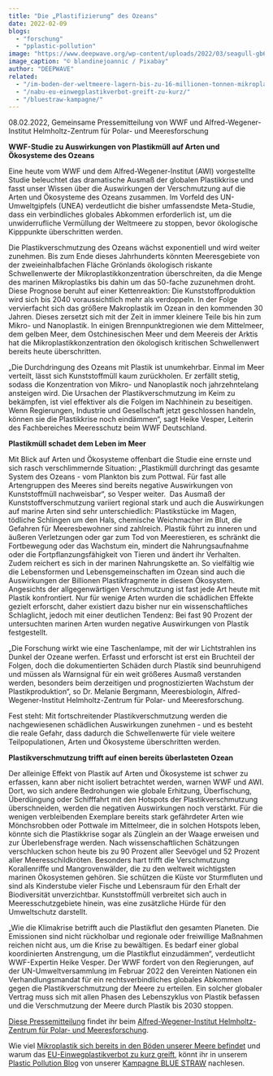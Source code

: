 ```yaml
---
title: "Die „Plastifizierung“ des Ozeans"
date: 2022-02-09
blogs: 
  - "forschung"
  - "pplastic-pollution"
image: "https://www.deepwave.org/wp-content/uploads/2022/03/seagull-gb6dc6ccd1_1920.jpg"
image_caption: "© blandinejoannic / Pixabay"
author: "DEEPWAVE"
related: 
  - "/im-boden-der-weltmeere-lagern-bis-zu-16-millionen-tonnen-mikroplastik/"
  - "/nabu-eu-einwegplastikverbot-greift-zu-kurz/"
  - "/bluestraw-kampagne/"
---
```


08.02.2022, Gemeinsame Pressemitteilung von WWF und Alfred-Wegener-Institut Helmholtz-Zentrum für Polar- und Meeresforschung

**WWF-Studie zu Auswirkungen von Plastikmüll auf Arten und Ökosysteme des Ozeans**

Eine heute vom WWF und dem Alfred-Wegener-Institut (AWI) vorgestellte Studie beleuchtet das dramatische Ausmaß der globalen Plastikkrise und fasst unser Wissen über die Auswirkungen der Verschmutzung auf die Arten und Ökosysteme des Ozeans zusammen. Im Vorfeld des UN-Umweltgipfels (UNEA) verdeutlicht die bisher umfassendste Meta-Studie, dass ein verbindliches globales Abkommen erforderlich ist, um die unwiderrufliche Vermüllung der Weltmeere zu stoppen, bevor ökologische Kipppunkte überschritten werden.

Die Plastikverschmutzung des Ozeans wächst exponentiell und wird weiter zunehmen. Bis zum Ende dieses Jahrhunderts könnten Meeresgebiete von der zweieinhalbfachen Fläche Grönlands ökologisch riskante Schwellenwerte der Mikroplastikkonzentration überschreiten, da die Menge des marinen Mikroplastiks bis dahin um das 50-fache zuzunehmen droht. Diese Prognose beruht auf einer Kettenreaktion: Die Kunststoffproduktion wird sich bis 2040 voraussichtlich mehr als verdoppeln. In der Folge vervierfacht sich das größere Makroplastik im Ozean in den kommenden 30 Jahren. Dieses zersetzt sich mit der Zeit in immer kleinere Teile bis hin zum Mikro- und Nanoplastik. In einigen Brennpunktregionen wie dem Mittelmeer, dem gelben Meer, dem Ostchinesischen Meer und dem Meereis der Arktis hat die Mikroplastikkonzentration den ökologisch kritischen Schwellenwert bereits heute überschritten.

„Die Durchdringung des Ozeans mit Plastik ist unumkehrbar. Einmal im Meer verteilt, lässt sich Kunststoffmüll kaum zurückholen. Er zerfällt stetig, sodass die Konzentration von Mikro- und Nanoplastik noch jahrzehntelang ansteigen wird. Die Ursachen der Plastikverschmutzung im Keim zu bekämpfen, ist viel effektiver als die Folgen im Nachhinein zu beseitigen. Wenn Regierungen, Industrie und Gesellschaft jetzt geschlossen handeln, können sie die Plastikkrise noch eindämmen“, sagt Heike Vesper, Leiterin des Fachbereiches Meeresschutz beim WWF Deutschland.

**Plastikmüll schadet dem Leben im Meer**

Mit Blick auf Arten und Ökosysteme offenbart die Studie eine ernste und sich rasch verschlimmernde Situation: „Plastikmüll durchringt das gesamte System des Ozeans - vom Plankton bis zum Pottwal. Für fast alle Artengruppen des Meeres sind bereits negative Auswirkungen von Kunststoffmüll nachweisbar“, so Vesper weiter.  Das Ausmaß der Kunststoffverschmutzung variiert regional stark und auch die Auswirkungen auf marine Arten sind sehr unterschiedlich: Plastikstücke im Magen, tödliche Schlingen um den Hals, chemische Weichmacher im Blut, die Gefahren für Meeresbewohner sind zahlreich. Plastik führt zu inneren und äußeren Verletzungen oder gar zum Tod von Meerestieren, es schränkt die Fortbewegung oder das Wachstum ein, mindert die Nahrungsaufnahme oder die Fortpflanzungsfähigkeit von Tieren und ändert ihr Verhalten. Zudem reichert es sich in der marinen Nahrungskette an. So vielfältig wie die Lebensformen und Lebensgemeinschaften im Ozean sind auch die Auswirkungen der Billionen Plastikfragmente in diesem Ökosystem. Angesichts der allgegenwärtigen Verschmutzung ist fast jede Art heute mit Plastik konfrontiert. Nur für wenige Arten wurden die schädlichen Effekte gezielt erforscht, daher existiert dazu bisher nur ein wissenschaftliches Schlaglicht, jedoch mit einer deutlichen Tendenz: Bei fast 90 Prozent der untersuchten marinen Arten wurden negative Auswirkungen von Plastik festgestellt.

„Die Forschung wirkt wie eine Taschenlampe, mit der wir Lichtstrahlen ins Dunkel der Ozeane werfen. Erfasst und erforscht ist erst ein Bruchteil der Folgen, doch die dokumentierten Schäden durch Plastik sind beunruhigend und müssen als Warnsignal für ein weit größeres Ausmaß verstanden werden, besonders beim derzeitigen und prognostizierten Wachstum der Plastikproduktion“, so Dr. Melanie Bergmann, Meeresbiologin, Alfred-Wegener-Institut Helmholtz-Zentrum für Polar- und Meeresforschung.

Fest steht: Mit fortschreitender Plastikverschmutzung werden die nachgewiesenen schädlichen Auswirkungen zunehmen - und es besteht die reale Gefahr, dass dadurch die Schwellenwerte für viele weitere Teilpopulationen, Arten und Ökosysteme überschritten werden.

**Plastikverschmutzung trifft auf einen bereits überlasteten Ozean**

Der alleinige Effekt von Plastik auf Arten und Ökosysteme ist schwer zu erfassen, kann aber nicht isoliert betrachtet werden, warnen WWF und AWI. Dort, wo sich andere Bedrohungen wie globale Erhitzung, Überfischung, Überdüngung oder Schifffahrt mit den Hotspots der Plastikverschmutzung überschneiden, werden die negativen Auswirkungen noch verstärkt. Für die wenigen verbleibenden Exemplare bereits stark gefährdeter Arten wie Mönchsrobben oder Pottwale im Mittelmeer, die in solchen Hotspots leben, könnte sich die Plastikkrise sogar als Zünglein an der Waage erweisen und zur Überlebensfrage werden. Nach wissenschaftlichen Schätzungen verschlucken schon heute bis zu 90 Prozent aller Seevögel und 52 Prozent aller Meeresschildkröten. Besonders hart trifft die Verschmutzung Korallenriffe und Mangrovenwälder, die zu den weltweit wichtigsten marinen Ökosystemen gehören. Sie schützen die Küste vor Sturmfluten und sind als Kinderstube vieler Fische und Lebensraum für den Erhalt der Biodiversität unverzichtbar. Kunststoffmüll verbreitet sich auch in Meeresschutzgebiete hinein, was eine zusätzliche Hürde für den Umweltschutz darstellt.

„Wie die Klimakrise betrifft auch die Plastikflut den gesamten Planeten. Die Emissionen sind nicht rückholbar und regionale oder freiwillige Maßnahmen reichen nicht aus, um die Krise zu bewältigen. Es bedarf einer global koordinierten Anstrengung, um die Plastikflut einzudämmen“, verdeutlicht WWF-Expertin Heike Vesper. Der WWF fordert von den Regierungen, auf der UN-Umweltversammlung im Februar 2022 den Vereinten Nationen ein Verhandlungsmandat für ein rechtsverbindliches globales Abkommen gegen die Plastikverschmutzung der Meere zu erteilen. Ein solcher globaler Vertrag muss sich mit allen Phasen des Lebenszyklus von Plastik befassen und die Verschmutzung der Meere durch Plastik bis 2030 stoppen.

[Diese Pressemitteilung](https://www.awi.de/ueber-uns/service/presse/presse-detailansicht/die-plastifizierung-des-ozeans.html) findet ihr beim [Alfred-Wegener-Institut Helmholtz-Zentrum für Polar- und Meeresforschung](https://www.awi.de/).

Wie viel [Mikroplastik sich bereits in den Böden unserer Meere befindet](https://www.deepwave.org/im-boden-der-weltmeere-lagern-bis-zu-16-millionen-tonnen-mikroplastik/) und warum das [EU-Einwegplastikverbot zu kurz greift](https://www.deepwave.org/nabu-eu-einwegplastikverbot-greift-zu-kurz/), könnt ihr in unserem [Plastic Pollution Blog](https://www.deepwave.org/bluestraw-kampagne/plastic-pollution-blog/) von unserer [Kampagne BLUE STRAW](https://www.deepwave.org/bluestraw-kampagne/) nachlesen.
